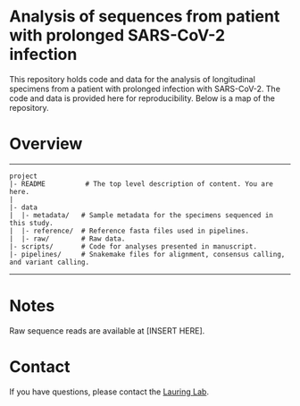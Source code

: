 # Analysis of sequences from patient with prolonged SARS-CoV-2 infection

This repository holds code and data for the analysis of longitudinal specimens from a patient with prolonged infection with SARS-CoV-2. The code and data is provided here for reproducibility. Below is a map of the repository.

# Overview
--------

    project
    |- README          # The top level description of content. You are here.
    |
    |- data  
    |  |- metadata/   # Sample metadata for the specimens sequenced in this study.
    |  |- reference/  # Reference fasta files used in pipelines.
    |  |- raw/        # Raw data.
    |- scripts/       # Code for analyses presented in manuscript.
    |- pipelines/     # Snakemake files for alignment, consensus calling, and variant calling.
    
  --------

# Notes

Raw sequence reads are available at [INSERT HERE].

# Contact

If you have questions, please contact the [Lauring Lab](https://lauringlab.wordpress.com/contacts/).